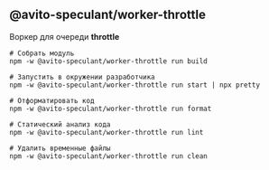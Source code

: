 @avito-speculant/worker-throttle
--------------------------------

Воркер для очереди **throttle**

```
# Собрать модуль
npm -w @avito-speculant/worker-throttle run build

# Запустить в окружении разработчика
npm -w @avito-speculant/worker-throttle run start | npx pretty

# Отформатировать код
npm -w @avito-speculant/worker-throttle run format

# Статический анализ кода
npm -w @avito-speculant/worker-throttle run lint

# Удалить временные файлы
npm -w @avito-speculant/worker-throttle run clean

```

